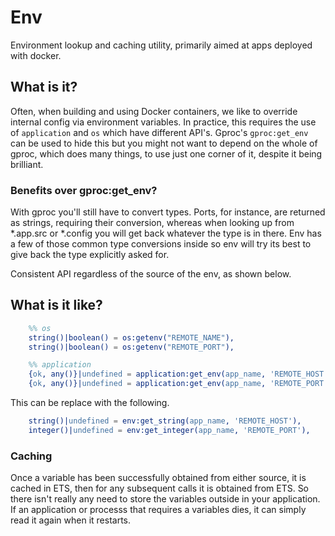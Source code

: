 Env
===

Environment lookup and caching utility, primarily aimed at apps deployed with docker.

## What is it?

Often, when building and using Docker containers, we like to override internal config via environment variables. In practice, this requires the use of ``` application ``` and  ``` os ``` which have different API's. Gproc's ``` gproc:get_env ``` can be used to hide this but you might not want to depend on the whole of gproc, which does many things, to use just one corner of it, despite it being brilliant.


### Benefits over gproc:get_env?

With gproc you'll still have to convert types. Ports, for instance, are returned as strings, requiring their conversion, whereas when looking up from *.app.src or *.config you will get back whatever the type is in there. Env has a few of those common type conversions inside so env will try its best to give back the type explicitly asked for.

Consistent API regardless of the source of the env, as shown below.


## What is it like?

```erlang
    %% os
    string()|boolean() = os:getenv("REMOTE_NAME"),
    string()|boolean() = os:getenv("REMOTE_PORT"),

    %% application
    {ok, any()}|undefined = application:get_env(app_name, 'REMOTE_HOST'),
    {ok, any()}|undefined = application:get_env(app_name, 'REMOTE_PORT'),
```

This can be replace with the following.

```erlang
    string()|undefined = env:get_string(app_name, 'REMOTE_HOST'),
    integer()|undefined = env:get_integer(app_name, 'REMOTE_PORT'),
```

### Caching

Once a variable has been successfully obtained from either source, it is cached in ETS, then for any subsequent calls it is obtained from ETS. So there isn't really any need to store the variables outside in your application. If an application or processs that requires a variables dies, it can simply read it again when it restarts.
